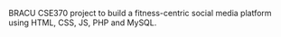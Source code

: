 BRACU CSE370 project to build a fitness-centric social media platform using HTML, CSS, JS, PHP and MySQL.
